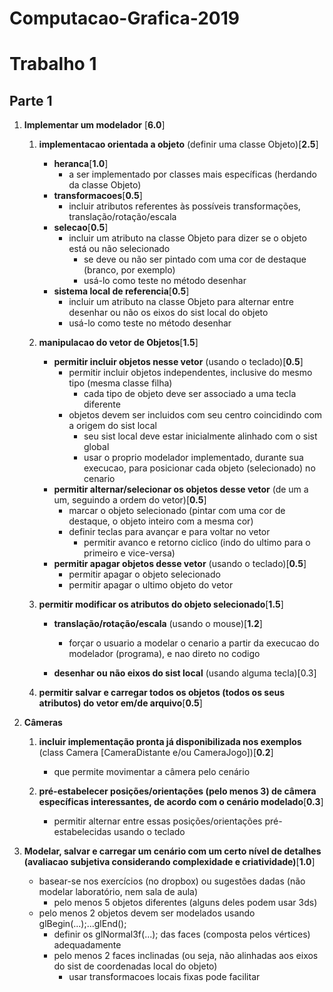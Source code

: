 # Computacao-Grafica-2019

# Trabalho 1

## Parte 1
1. **Implementar um modelador** [**6.0**]
	1. **implementacao orientada a objeto** (definir uma classe Objeto)[**2.5**]
		+ **heranca**[**1.0**]
			+ a ser implementado por classes mais específicas (herdando da classe Objeto)
		+ **transformacoes**[**0.5**]
			+ incluir atributos referentes às possíveis transformações, translação/rotação/escala
		+ **selecao**[**0.5**]
			+ incluir um atributo na classe Objeto para dizer se o objeto está ou não selecionado
				+ se deve ou não ser pintado com uma cor de destaque (branco, por exemplo)
				+ usá-lo como teste no método desenhar
		+ **sistema local de referencia**[**0.5**]
			+ incluir um atributo na classe Objeto para alternar entre desenhar ou não os eixos do sist local do objeto
			+ usá-lo como teste no método desenhar
	2. **manipulacao do vetor de Objetos**[**1.5**]
		+ **permitir incluir objetos nesse vetor** (usando o teclado)[**0.5**]
			+ permitir incluir objetos independentes, inclusive do mesmo tipo (mesma classe filha)
				+ cada tipo de objeto deve ser associado a uma tecla diferente
			+ objetos devem ser incluidos com seu centro coincidindo com a origem do sist local
				+ seu sist local deve estar inicialmente alinhado com o sist global
				+ usar o proprio modelador implementado, durante sua execucao, para posicionar cada objeto (selecionado) no cenario
		+ **permitir alternar/selecionar os objetos desse vetor** (de um a um, seguindo a ordem do vetor)[**0.5**]
			+ marcar o objeto selecionado (pintar com uma cor de destaque, o objeto inteiro com a mesma cor)
			+ definir teclas para avançar e para voltar no vetor
				+ permitir avanco e retorno ciclico (indo do ultimo para o primeiro e vice-versa)
		+ **permitir apagar objetos desse vetor** (usando o teclado)[**0.5**]
			+ permitir apagar o objeto selecionado
			+ permitir apagar o ultimo objeto do vetor

	3. **permitir modificar os atributos do objeto selecionado**[**1.5**]
		+ **translação/rotação/escala** (usando o mouse)[**1.2**]
			+ forçar o usuario a modelar o cenario a partir da execucao do modelador (programa), e nao direto no codigo
		
		+ **desenhar ou não eixos do sist local** (usando alguma tecla)[0.3]
	4. **permitir salvar e carregar todos os objetos (todos os seus atributos) do vetor em/de arquivo**[**0.5**]


2. **Câmeras**
	1. **incluir implementação pronta já disponibilizada nos exemplos** (class Camera [CameraDistante e/ou CameraJogo])[**0.2**]
		+ que permite movimentar a câmera pelo cenário

	2. **pré-estabelecer posições/orientações (pelo menos 3) de câmera específicas interessantes, de acordo com o cenário modelado**[**0.3**]
		+ permitir alternar entre essas posições/orientações pré-estabelecidas usando o teclado


3. **Modelar, salvar e carregar um cenário com um certo nível de detalhes (avaliacao subjetiva considerando complexidade e criatividade)**[**1.0**]
	+ basear-se nos exercícios (no dropbox) ou sugestões dadas (não modelar laboratório, nem sala de aula)
		+ pelo menos 5 objetos diferentes (alguns deles podem usar 3ds)
	+ pelo menos 2 objetos devem ser modelados usando glBegin(...);...glEnd();
		+ definir os glNormal3f(...); das faces (composta pelos vértices) adequadamente
		+ pelo menos 2 faces inclinadas (ou seja, não alinhadas aos eixos do sist de coordenadas local do objeto)
			+ usar transformacoes locais fixas pode facilitar
